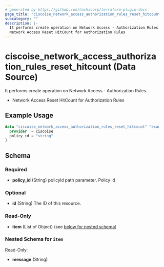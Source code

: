 ```yaml
---
# generated by https://github.com/hashicorp/terraform-plugin-docs
page_title: "ciscoise_network_access_authorization_rules_reset_hitcount Data Source - terraform-provider-ciscoise"
subcategory: ""
description: |-
  It performs create operation on Network Access - Authorization Rules.
  Network Access Reset HitCount for Authorization Rules
---
```


# ciscoise_network_access_authorization_rules_reset_hitcount (Data Source)

It performs create operation on Network Access - Authorization Rules.

- Network Access Reset HitCount for Authorization Rules

## Example Usage

```terraform
data "ciscoise_network_access_authorization_rules_reset_hitcount" "example" {
  provider  = ciscoise
  policy_id = "string"
}
```

<!-- schema generated by tfplugindocs -->
## Schema

### Required

- **policy_id** (String) policyId path parameter. Policy id

### Optional

- **id** (String) The ID of this resource.

### Read-Only

- **item** (List of Object) (see [below for nested schema](#nestedatt--item))

<a id="nestedatt--item"></a>
### Nested Schema for `item`

Read-Only:

- **message** (String)


